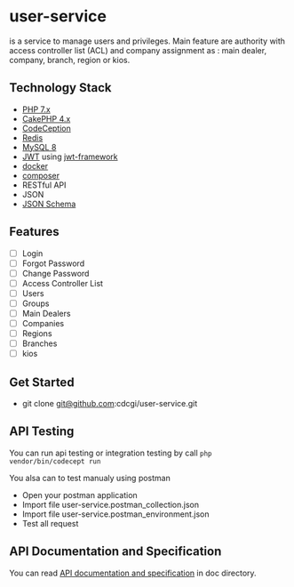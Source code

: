 # user-service

is a service to manage users and privileges. Main feature are authority with access controller list (ACL) and company assignment as : main dealer, company, branch, region or kios. 

## Technology Stack
- [PHP 7.x](https://www.php.net/)
- [CakePHP 4.x](https://cakephp.org/)
- [CodeCeption](https://codeception.com/)
- [Redis](https://redis.io/)
- [MySQL 8](https://www.mysql.com/)
- [JWT](https://jwt.io/) using [jwt-framework](https://web-token.spomky-labs.com/)
- [docker](https://www.docker.com/)
- [composer](https://getcomposer.org/)
- RESTful API
- JSON
- [JSON Schema](https://json-schema.org/)

## Features
- [ ] Login
- [ ] Forgot Password
- [ ] Change Password
- [ ] Access Controller List
- [ ] Users
- [ ] Groups
- [ ] Main Dealers
- [ ] Companies
- [ ] Regions
- [ ] Branches
- [ ] kios

## Get Started
- git clone git@github.com:cdcgi/user-service.git

## API Testing
You can run api testing or integration testing by call `php vendor/bin/codecept run`

You alsa can to test manualy using postman
- Open your postman application
- Import file user-service.postman_collection.json
- Import file user-service.postman_environment.json
- Test all request

## API Documentation and Specification
You can read [API documentation and specification](https://github.com/cdcgi/user-service/blob/main/doc/main.md) in doc directory. 
